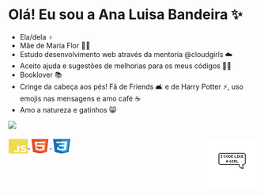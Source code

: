 <h1> Olá! Eu sou a Ana Luisa Bandeira ✨</h1>

- Ela/dela ♀️
- Mãe de Maria Flor 👩‍👧
- Estudo desenvolvimento web através da mentoria @cloudgirls ☁️
- Aceito ajuda e sugestões de melhorias para os meus códigos 👨‍💻
- Booklover 📚 
- Cringe da cabeça aos pés! Fã de Friends 🛋️ e de Harry Potter ⚡, uso emojis nas mensagens e amo café ☕
- Amo a natureza e gatinhos 😸

 <div>
  <a href="https://github.com/analuisabandeira">
  <img height="180em" src="https://github-readme-stats.vercel.app/api?username=analuisabandeira&show_icons=true&theme=dracula&include_all_commits=true&count_private=true"/>
 </div>

 <div style="display: inline_block"><br>
  <img align="center" alt="Js" height="30" width="40" src="https://raw.githubusercontent.com/devicons/devicon/master/icons/javascript/javascript-plain.svg">
  <img align="center" alt="HTML" height="30" width="40" src="https://raw.githubusercontent.com/devicons/devicon/master/icons/html5/html5-original.svg">
  <img align="center" alt="CSS" height="30" width="40" src="https://raw.githubusercontent.com/devicons/devicon/master/icons/css3/css3-original.svg">
  <img align="right" alt="figurinha i code like a girl"  height="100" width="100" src="imagens/code.png" >
  
  
</div>
   
   ##   

